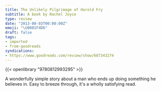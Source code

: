 ```yaml
---
title: The Unlikely Pilgrimage of Harold Fry
subtitle: A book by Rachel Joyce
type: review
date: "2013-08-03T00:00:00Z"
emoji: "\U0001F4D6"
draft: false
tags:
- imported
- from-goodreads
syndications:
- https://www.goodreads.com/review/show/687343274
---
```


{{< openlibrary "9780812993295" >}}

A wonderfully simple story about a man who ends up doing something he believes in. Easy to breeze through, it's a wholly satisfying read.
